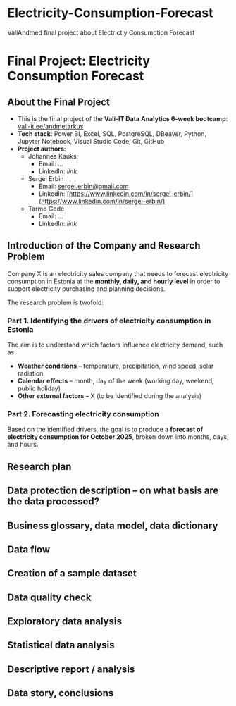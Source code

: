 # Electricity-Consumption-Forecast
ValiAndmed final project about Electrictiy Consumption Forecast

# Final Project: Electricity Consumption Forecast

## About the Final Project  
- This is the final project of the **Vali-IT Data Analytics 6-week bootcamp**: [vali-it.ee/andmetarkus](https://vali-it.ee/andmetarkus)  
- **Tech stack**: Power BI, Excel, SQL, PostgreSQL, DBeaver, Python, Jupyter Notebook, Visual Studio Code, Git, GitHub  
- **Project authors**:  
  - Johannes Kauksi  
    - Email: *...*  
    - LinkedIn: *link* 
  - Sergei Erbin  
    - Email: sergei.erbin@gmail.com  
    - LinkedIn: [https://www.linkedin.com/in/sergei-erbin/](https://www.linkedin.com/in/sergei-erbin/)   
  - Tarmo Gede  
    - Email: *...*  
    - LinkedIn: *link*  

## Introduction of the Company and Research Problem  

Company X is an electricity sales company that needs to forecast electricity consumption in Estonia at the **monthly, daily, and hourly level** in order to support electricity purchasing and planning decisions.  

The research problem is twofold:  

### Part 1. Identifying the drivers of electricity consumption in Estonia

The aim is to understand which factors influence electricity demand, such as:  
- **Weather conditions** – temperature, precipitation, wind speed, solar radiation  
- **Calendar effects** – month, day of the week (working day, weekend, public holiday)  
- **Other external factors** – X (to be identified during the analysis)  

### Part 2. Forecasting electricity consumption  
Based on the identified drivers, the goal is to produce a **forecast of electricity consumption for October 2025**, broken down into months, days, and hours.  

## Research plan

## Data protection description – on what basis are the data processed?

## Business glossary, data model, data dictionary

## Data flow

## Creation of a sample dataset

## Data quality check

## Exploratory data analysis

## Statistical data analysis

## Descriptive report / analysis

## Data story, conclusions